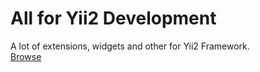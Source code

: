 <h1>All for Yii2 Development</h1>
A lot of extensions, widgets and other for Yii2 Framework. <br>
<a href="https://github.com/Urmuz/Yii2-All-For-Development/blob/master/Extensions.md">Browse</a>
